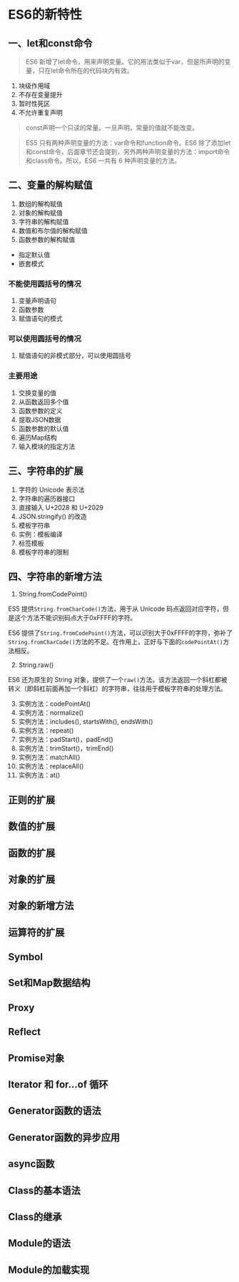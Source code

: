 # ES6的新特性

## 一、let和const命令

> ES6 新增了let命令，用来声明变量。它的用法类似于var，但是所声明的变量，只在let命令所在的代码块内有效。
1. 块级作用域
2. 不存在变量提升
3. 暂时性死区
4. 不允许重复声明

>const声明一个只读的常量。一旦声明，常量的值就不能改变。

>ES5 只有两种声明变量的方法：var命令和function命令。ES6 除了添加let和const命令，后面章节还会提到，另外两种声明变量的方法：import命令和class命令。所以，ES6 一共有 6 种声明变量的方法。

## 二、变量的解构赋值

1. 数组的解构赋值
2. 对象的解构赋值
3. 字符串的解构赋值
4. 数值和布尔值的解构赋值
5. 函数参数的解构赋值

- 指定默认值
- 嵌套模式

### 不能使用圆括号的情况

1. 变量声明语句
2. 函数参数
3. 赋值语句的模式

### 可以使用圆括号的情况

1. 赋值语句的非模式部分，可以使用圆括号

### 主要用途
1. 交换变量的值
2. 从函数返回多个值
3. 函数参数的定义
4. 提取JSON数据
5. 函数参数的默认值
6. 遍历Map结构
7. 输入模块的指定方法


## 三、字符串的扩展

1. 字符的 Unicode 表示法
2. 字符串的遍历器接口
3. 直接输入 U+2028 和 U+2029
4. JSON.stringify() 的改造
5. 模板字符串
6. 实例：模板编译
7. 标签模板
8. 模板字符串的限制

## 四、字符串的新增方法

1. String.fromCodePoint()

ES5 提供`String.fromCharCode()`方法，用于从 Unicode 码点返回对应字符，但是这个方法不能识别码点大于0xFFFF的字符。

ES6 提供了`String.fromCodePoint()`方法，可以识别大于0xFFFF的字符，弥补了`String.fromCharCode()`方法的不足。在作用上，正好与下面的`codePointAt()`方法相反。

2. String.raw()

ES6 还为原生的 String 对象，提供了一个`raw()`方法。该方法返回一个斜杠都被转义（即斜杠前面再加一个斜杠）的字符串，往往用于模板字符串的处理方法。

3. 实例方法：codePointAt()
4. 实例方法：normalize()
5. 实例方法：includes(), startsWith(), endsWith()
6. 实例方法：repeat()
7. 实例方法：padStart()，padEnd()
8. 实例方法：trimStart()，trimEnd()
9. 实例方法：matchAll()
10. 实例方法：replaceAll()
11. 实例方法：at()

## 正则的扩展

## 数值的扩展

## 函数的扩展

## 对象的扩展

## 对象的新增方法

## 运算符的扩展

## Symbol

## Set和Map数据结构

## Proxy

## Reflect

## Promise对象

## Iterator 和 for...of 循环

## Generator函数的语法

## Generator函数的异步应用

## async函数

## Class的基本语法

## Class的继承

## Module的语法

## Module的加载实现

